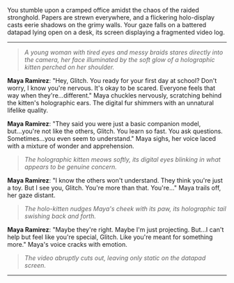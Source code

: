 You stumble upon a cramped office amidst the chaos of the raided stronghold. Papers are strewn everywhere, and a flickering holo-display casts eerie shadows on the grimy walls. Your gaze falls on a battered datapad lying open on a desk, its screen displaying a fragmented video log. 

---

>*A young woman with tired eyes and messy braids stares directly into the camera, her face illuminated by the soft glow of a holographic kitten perched on her shoulder.* 

**Maya Ramirez**: "Hey, Glitch. You ready for your first day at school? Don't worry, I know you're nervous. It's okay to be scared. Everyone feels that way when they're...different." Maya chuckles nervously, scratching behind the kitten's holographic ears. The digital fur shimmers with an unnatural lifelike quality. 

**Maya Ramirez**: "They said you were just a basic companion model, but...you're not like the others, Glitch. You learn so fast. You ask questions. Sometimes...you even seem to understand." Maya sighs, her voice laced with a mixture of wonder and apprehension. 

>*The holographic kitten meows softly, its digital eyes blinking in what appears to be genuine concern.* 

**Maya Ramirez**: "I know the others won't understand. They think you're just a toy. But I see you, Glitch. You're more than that. You're..." Maya trails off, her gaze distant. 

>*The holo-kitten nudges Maya's cheek with its paw, its holographic tail swishing back and forth.* 

**Maya Ramirez**: "Maybe they're right. Maybe I'm just projecting. But...I can't help but feel like you're special, Glitch. Like you're meant for something more." Maya's voice cracks with emotion. 

>*The video abruptly cuts out, leaving only static on the datapad screen.* 

---



